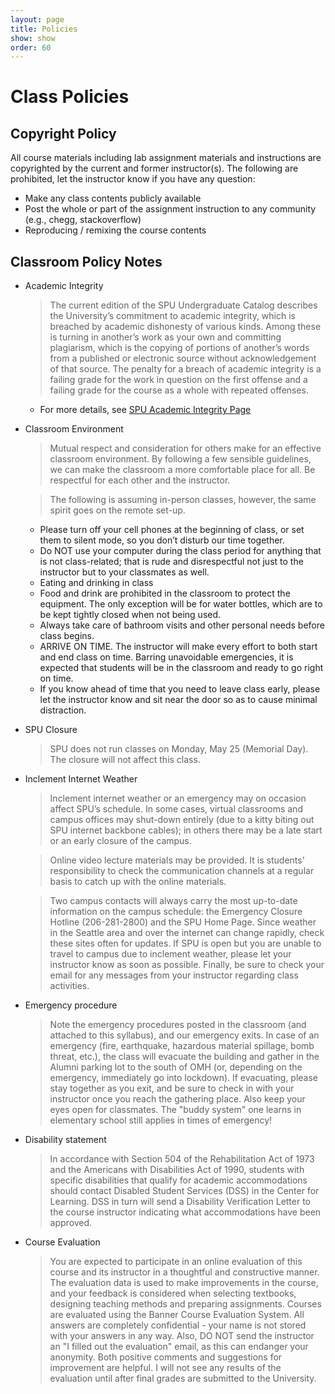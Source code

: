```yaml
---
layout: page
title: Policies
show: show
order: 60
---
```


# Class Policies

## Copyright Policy

All course materials including lab assignment materials and instructions are copyrighted by the current and former instructor(s). The following are prohibited, let the instructor know if you have any question:
* Make any class contents publicly available
* Post the whole or part of the assignment instruction to any community (e.g., chegg, stackoverflow)
* Reproducing / remixing the course contents

<!--
## Attendance Policy

Your attendance will affect your grades directly. You have 30 points initially for the attendance.

* If you miss a class **without a prior notice**, you will lose 10 points.
* If you are late to the class **without a prior notice**, you will lose 7 points.
* If your attendance point hits 0 or below, your final grade mark will be automatically E.

Prior notices **should** include:

* Reason why you cannot make the class or would be late **(Notices without an appropriate reason may not be counted)**
* Ideas how you would like to make-up the class
* Refer to [this form](https://spu.edu/depts/healthservices/documents/MedicalExcuseNotesPolicy.pdf) to report your being late or absence to your instructors respectfully.

Prior notices will be counted **if and only if** delivered before the class begins using the following media:

* Canvas message
* Teams message
* E-Mail
-->

<!-- 
## Honors Points

You will be given a specific code in person, in case you show the following:

* Active Participation in class
* Helping others' lab questions on Slack channel
    * This does not mean that you can do others' projects on their behalf.

Earning 10 codes is equivalent to 5% of entire course credit and the points will be given as extra credits. All submissions will be summarized and reflected to the canvas a week before the finals' week.

### How to submit a code

After receiving a code, (hopefully immediately) submit it through the following link:

* [bit.ly/CSC3220HONORS](http://bit.ly/CSC3220HONORS)
 -->

## Classroom Policy Notes

* Academic Integrity

    > The current edition of the SPU Undergraduate Catalog describes the University’s commitment to academic integrity, which is breached by academic dishonesty of various kinds. Among these is turning in another’s work as your own and committing plagiarism, which is the copying of portions of another’s words from a published or electronic source without acknowledgement of that source. The penalty for a breach of academic integrity is a failing grade for the work in question on the first offense and a failing grade for the course as a whole with repeated offenses. 

    * For more details, see [SPU Academic Integrity Page](https://spu.edu/catalog/undergraduate/20189/academic-policies-procedures/integrity)

* Classroom Environment

    > Mutual respect and consideration for others make for an effective classroom environment.  By following a few sensible guidelines, we can make the classroom a more comfortable place for all. Be respectful for each other and the instructor.

    > The following is assuming in-person classes, however, the same spirit goes on the remote set-up.
   
    * Please turn off your cell phones at the beginning of class, or set them to silent mode, so you don’t disturb our time together. 
    * Do NOT use your computer during the class period for anything that is not class-related; that is rude and disrespectful not just to the instructor but to your classmates as well.
    * Eating and drinking in class 
    * Food and drink are prohibited in the classroom to protect the equipment. The only exception will be for water bottles, which are to be kept tightly closed when not being used.
    * Always take care of bathroom visits and other personal needs before class begins.  
    * ARRIVE ON TIME.  The instructor will make every effort to both start and end class on time.  Barring unavoidable emergencies, it is expected that students will be in the classroom and ready to go right on time.
    * If you know ahead of time that you need to leave class early, please let the instructor know and sit near the door so as to cause minimal distraction.


* SPU Closure

    > SPU does not run classes on Monday, May 25 (Memorial Day). The closure will not affect this class.

* Inclement Internet Weather

    > Inclement internet weather or an emergency may on occasion affect SPU’s schedule. In some cases, virtual classrooms and campus offices may shut-down entirely (due to a kitty biting out SPU internet backbone cables); in others there may be a late start or an early closure of the campus.  
    
    > Online video lecture materials may be provided. It is students' responsibility to check the communication channels at a regular basis to catch up with the online materials.

    > Two campus contacts will always carry the most up-to-date information on the campus schedule: the Emergency Closure Hotline (206-281-2800) and the SPU Home Page.  Since weather in the Seattle area and over the internet can change rapidly, check these sites often for updates.  If SPU is open but you are unable to travel to campus due to inclement weather, please let your instructor know as soon as possible. Finally, be sure to check your email for any messages from your instructor regarding class activities.

* Emergency procedure

    > Note the emergency procedures posted in the classroom (and attached to this syllabus), and our emergency exits. In case of an emergency (fire, earthquake, hazardous material spillage, bomb threat, etc.), the class will evacuate the building and gather in the Alumni parking lot to the south of OMH (or, depending on the emergency, immediately go into lockdown). If evacuating, please stay together as you exit, and be sure to check in with your instructor once you reach the gathering place.  Also keep your eyes open for classmates.  The "buddy system" one learns in elementary school still applies in times of emergency!

* Disability statement

    > In accordance with Section 504 of the Rehabilitation Act of 1973 and the Americans with Disabilities Act of 1990, students with specific disabilities that qualify for academic accommodations should contact Disabled Student Services (DSS) in the Center for Learning. DSS in turn will send a Disability Verification Letter to the course instructor indicating what accommodations have been approved. 

* Course Evaluation

    > You are expected to participate in an online evaluation of this course and its instructor in a thoughtful and constructive manner. The evaluation data is used to make improvements in the course, and your feedback is considered when selecting textbooks, designing teaching methods and preparing assignments. Courses are evaluated using the Banner Course Evaluation System. All answers are completely confidential - your name is not stored with your answers in any way.  Also, DO NOT send the instructor an "I filled out the evaluation" email, as this can endanger your anonymity.  Both positive comments and suggestions for improvement are helpful.  I will not see any results of the evaluation until after final grades are submitted to the University.
